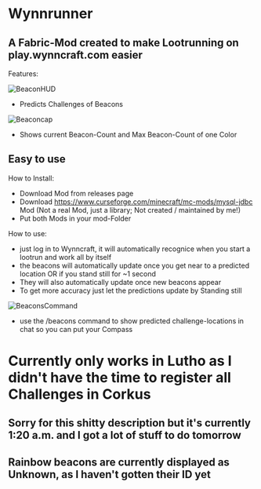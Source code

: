 # Wynnrunner
## A Fabric-Mod created to make Lootrunning on play.wynncraft.com easier

Features:

![BeaconHUD](https://github.com/Vyrrex/Wynnrunner/assets/67466853/c4bc8d1c-4d0f-4d2d-b6de-ef76a79fc68c)
* Predicts Challenges of Beacons

![Beaconcap](https://github.com/Vyrrex/Wynnrunner/assets/67466853/6c560223-9f1f-45d6-9170-a9db014e0744)
* Shows current Beacon-Count and Max Beacon-Count of one Color

## Easy to use

How to Install:
* Download Mod from releases page
* Download https://www.curseforge.com/minecraft/mc-mods/mysql-jdbc Mod (Not a real Mod, just a library; Not created / maintained by me!)
* Put both Mods in your mod-Folder

How to use:
* just log in to Wynncraft, it will automatically recognice when you start a lootrun and work all by itself
* the beacons will automatically update once you get near to a predicted location OR if you stand still for ~1 second
* They will also automatically update once new beacons appear
* To get more accuracy just let the predictions update by Standing still

![BeaconsCommand](https://github.com/Vyrrex/Wynnrunner/assets/67466853/86a5052b-ef65-4b82-87a2-bf3dbc56987a)
* use the /beacons command to show predicted challenge-locations in chat so you can put your Compass

# Currently only works in Lutho as I didn't have the time to register all Challenges in Corkus
## Sorry for this shitty description but it's currently 1:20 a.m. and I got a lot of stuff to do tomorrow
## Rainbow beacons are currently displayed as Unknown, as I haven't gotten their ID yet
